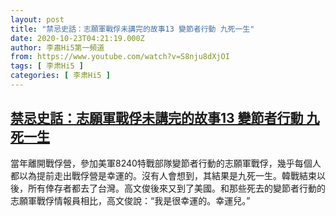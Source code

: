 ```yaml
---
layout: post
title: "禁忌史話：志願軍戰俘未講完的故事13 變節者行動 九死一生"
date: 2020-10-23T04:21:19.000Z
author: 李肅Hi5第一頻道
from: https://www.youtube.com/watch?v=S8nju8dXjOI
tags: [ 李肃Hi5 ]
categories: [ 李肃Hi5 ]
---
```

<!--1603426879000-->
[禁忌史話：志願軍戰俘未講完的故事13 變節者行動 九死一生](https://www.youtube.com/watch?v=S8nju8dXjOI)
------

<div>
當年離開戰俘營，參加美軍8240特戰部隊變節者行動的志願軍戰俘，幾乎每個人都以為提前走出戰俘營是幸運的。沒有人會想到，其結果是九死一生。韓戰結束以後，所有倖存者都去了台灣。高文俊後來又到了美國。和那些死去的變節者行動的志願軍戰俘情報員相比，高文俊說：“我是很幸運的。幸運兒。”
</div>

